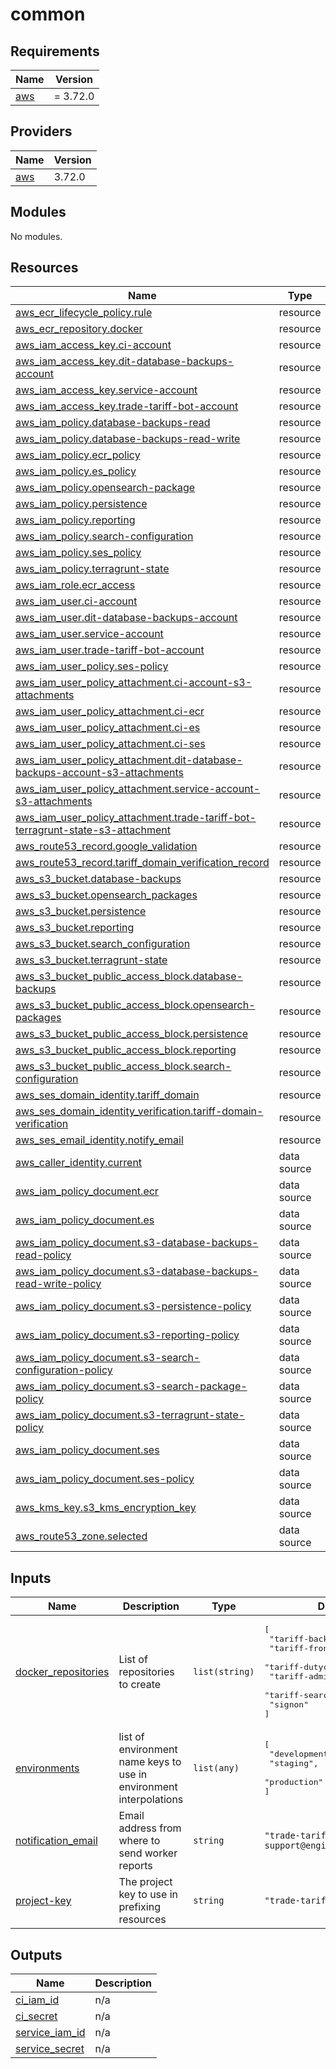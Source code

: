 # common

<!-- BEGINNING OF PRE-COMMIT-TERRAFORM DOCS HOOK -->
## Requirements

| Name | Version |
|------|---------|
| <a name="requirement_aws"></a> [aws](#requirement\_aws) | = 3.72.0 |

## Providers

| Name | Version |
|------|---------|
| <a name="provider_aws"></a> [aws](#provider\_aws) | 3.72.0 |

## Modules

No modules.

## Resources

| Name | Type |
|------|------|
| [aws_ecr_lifecycle_policy.rule](https://registry.terraform.io/providers/hashicorp/aws/3.72.0/docs/resources/ecr_lifecycle_policy) | resource |
| [aws_ecr_repository.docker](https://registry.terraform.io/providers/hashicorp/aws/3.72.0/docs/resources/ecr_repository) | resource |
| [aws_iam_access_key.ci-account](https://registry.terraform.io/providers/hashicorp/aws/3.72.0/docs/resources/iam_access_key) | resource |
| [aws_iam_access_key.dit-database-backups-account](https://registry.terraform.io/providers/hashicorp/aws/3.72.0/docs/resources/iam_access_key) | resource |
| [aws_iam_access_key.service-account](https://registry.terraform.io/providers/hashicorp/aws/3.72.0/docs/resources/iam_access_key) | resource |
| [aws_iam_access_key.trade-tariff-bot-account](https://registry.terraform.io/providers/hashicorp/aws/3.72.0/docs/resources/iam_access_key) | resource |
| [aws_iam_policy.database-backups-read](https://registry.terraform.io/providers/hashicorp/aws/3.72.0/docs/resources/iam_policy) | resource |
| [aws_iam_policy.database-backups-read-write](https://registry.terraform.io/providers/hashicorp/aws/3.72.0/docs/resources/iam_policy) | resource |
| [aws_iam_policy.ecr_policy](https://registry.terraform.io/providers/hashicorp/aws/3.72.0/docs/resources/iam_policy) | resource |
| [aws_iam_policy.es_policy](https://registry.terraform.io/providers/hashicorp/aws/3.72.0/docs/resources/iam_policy) | resource |
| [aws_iam_policy.opensearch-package](https://registry.terraform.io/providers/hashicorp/aws/3.72.0/docs/resources/iam_policy) | resource |
| [aws_iam_policy.persistence](https://registry.terraform.io/providers/hashicorp/aws/3.72.0/docs/resources/iam_policy) | resource |
| [aws_iam_policy.reporting](https://registry.terraform.io/providers/hashicorp/aws/3.72.0/docs/resources/iam_policy) | resource |
| [aws_iam_policy.search-configuration](https://registry.terraform.io/providers/hashicorp/aws/3.72.0/docs/resources/iam_policy) | resource |
| [aws_iam_policy.ses_policy](https://registry.terraform.io/providers/hashicorp/aws/3.72.0/docs/resources/iam_policy) | resource |
| [aws_iam_policy.terragrunt-state](https://registry.terraform.io/providers/hashicorp/aws/3.72.0/docs/resources/iam_policy) | resource |
| [aws_iam_role.ecr_access](https://registry.terraform.io/providers/hashicorp/aws/3.72.0/docs/resources/iam_role) | resource |
| [aws_iam_user.ci-account](https://registry.terraform.io/providers/hashicorp/aws/3.72.0/docs/resources/iam_user) | resource |
| [aws_iam_user.dit-database-backups-account](https://registry.terraform.io/providers/hashicorp/aws/3.72.0/docs/resources/iam_user) | resource |
| [aws_iam_user.service-account](https://registry.terraform.io/providers/hashicorp/aws/3.72.0/docs/resources/iam_user) | resource |
| [aws_iam_user.trade-tariff-bot-account](https://registry.terraform.io/providers/hashicorp/aws/3.72.0/docs/resources/iam_user) | resource |
| [aws_iam_user_policy.ses-policy](https://registry.terraform.io/providers/hashicorp/aws/3.72.0/docs/resources/iam_user_policy) | resource |
| [aws_iam_user_policy_attachment.ci-account-s3-attachments](https://registry.terraform.io/providers/hashicorp/aws/3.72.0/docs/resources/iam_user_policy_attachment) | resource |
| [aws_iam_user_policy_attachment.ci-ecr](https://registry.terraform.io/providers/hashicorp/aws/3.72.0/docs/resources/iam_user_policy_attachment) | resource |
| [aws_iam_user_policy_attachment.ci-es](https://registry.terraform.io/providers/hashicorp/aws/3.72.0/docs/resources/iam_user_policy_attachment) | resource |
| [aws_iam_user_policy_attachment.ci-ses](https://registry.terraform.io/providers/hashicorp/aws/3.72.0/docs/resources/iam_user_policy_attachment) | resource |
| [aws_iam_user_policy_attachment.dit-database-backups-account-s3-attachments](https://registry.terraform.io/providers/hashicorp/aws/3.72.0/docs/resources/iam_user_policy_attachment) | resource |
| [aws_iam_user_policy_attachment.service-account-s3-attachments](https://registry.terraform.io/providers/hashicorp/aws/3.72.0/docs/resources/iam_user_policy_attachment) | resource |
| [aws_iam_user_policy_attachment.trade-tariff-bot-terragrunt-state-s3-attachment](https://registry.terraform.io/providers/hashicorp/aws/3.72.0/docs/resources/iam_user_policy_attachment) | resource |
| [aws_route53_record.google_validation](https://registry.terraform.io/providers/hashicorp/aws/3.72.0/docs/resources/route53_record) | resource |
| [aws_route53_record.tariff_domain_verification_record](https://registry.terraform.io/providers/hashicorp/aws/3.72.0/docs/resources/route53_record) | resource |
| [aws_s3_bucket.database-backups](https://registry.terraform.io/providers/hashicorp/aws/3.72.0/docs/resources/s3_bucket) | resource |
| [aws_s3_bucket.opensearch_packages](https://registry.terraform.io/providers/hashicorp/aws/3.72.0/docs/resources/s3_bucket) | resource |
| [aws_s3_bucket.persistence](https://registry.terraform.io/providers/hashicorp/aws/3.72.0/docs/resources/s3_bucket) | resource |
| [aws_s3_bucket.reporting](https://registry.terraform.io/providers/hashicorp/aws/3.72.0/docs/resources/s3_bucket) | resource |
| [aws_s3_bucket.search_configuration](https://registry.terraform.io/providers/hashicorp/aws/3.72.0/docs/resources/s3_bucket) | resource |
| [aws_s3_bucket.terragrunt-state](https://registry.terraform.io/providers/hashicorp/aws/3.72.0/docs/resources/s3_bucket) | resource |
| [aws_s3_bucket_public_access_block.database-backups](https://registry.terraform.io/providers/hashicorp/aws/3.72.0/docs/resources/s3_bucket_public_access_block) | resource |
| [aws_s3_bucket_public_access_block.opensearch-packages](https://registry.terraform.io/providers/hashicorp/aws/3.72.0/docs/resources/s3_bucket_public_access_block) | resource |
| [aws_s3_bucket_public_access_block.persistence](https://registry.terraform.io/providers/hashicorp/aws/3.72.0/docs/resources/s3_bucket_public_access_block) | resource |
| [aws_s3_bucket_public_access_block.reporting](https://registry.terraform.io/providers/hashicorp/aws/3.72.0/docs/resources/s3_bucket_public_access_block) | resource |
| [aws_s3_bucket_public_access_block.search-configuration](https://registry.terraform.io/providers/hashicorp/aws/3.72.0/docs/resources/s3_bucket_public_access_block) | resource |
| [aws_ses_domain_identity.tariff_domain](https://registry.terraform.io/providers/hashicorp/aws/3.72.0/docs/resources/ses_domain_identity) | resource |
| [aws_ses_domain_identity_verification.tariff-domain-verification](https://registry.terraform.io/providers/hashicorp/aws/3.72.0/docs/resources/ses_domain_identity_verification) | resource |
| [aws_ses_email_identity.notify_email](https://registry.terraform.io/providers/hashicorp/aws/3.72.0/docs/resources/ses_email_identity) | resource |
| [aws_caller_identity.current](https://registry.terraform.io/providers/hashicorp/aws/3.72.0/docs/data-sources/caller_identity) | data source |
| [aws_iam_policy_document.ecr](https://registry.terraform.io/providers/hashicorp/aws/3.72.0/docs/data-sources/iam_policy_document) | data source |
| [aws_iam_policy_document.es](https://registry.terraform.io/providers/hashicorp/aws/3.72.0/docs/data-sources/iam_policy_document) | data source |
| [aws_iam_policy_document.s3-database-backups-read-policy](https://registry.terraform.io/providers/hashicorp/aws/3.72.0/docs/data-sources/iam_policy_document) | data source |
| [aws_iam_policy_document.s3-database-backups-read-write-policy](https://registry.terraform.io/providers/hashicorp/aws/3.72.0/docs/data-sources/iam_policy_document) | data source |
| [aws_iam_policy_document.s3-persistence-policy](https://registry.terraform.io/providers/hashicorp/aws/3.72.0/docs/data-sources/iam_policy_document) | data source |
| [aws_iam_policy_document.s3-reporting-policy](https://registry.terraform.io/providers/hashicorp/aws/3.72.0/docs/data-sources/iam_policy_document) | data source |
| [aws_iam_policy_document.s3-search-configuration-policy](https://registry.terraform.io/providers/hashicorp/aws/3.72.0/docs/data-sources/iam_policy_document) | data source |
| [aws_iam_policy_document.s3-search-package-policy](https://registry.terraform.io/providers/hashicorp/aws/3.72.0/docs/data-sources/iam_policy_document) | data source |
| [aws_iam_policy_document.s3-terragrunt-state-policy](https://registry.terraform.io/providers/hashicorp/aws/3.72.0/docs/data-sources/iam_policy_document) | data source |
| [aws_iam_policy_document.ses](https://registry.terraform.io/providers/hashicorp/aws/3.72.0/docs/data-sources/iam_policy_document) | data source |
| [aws_iam_policy_document.ses-policy](https://registry.terraform.io/providers/hashicorp/aws/3.72.0/docs/data-sources/iam_policy_document) | data source |
| [aws_kms_key.s3_kms_encryption_key](https://registry.terraform.io/providers/hashicorp/aws/3.72.0/docs/data-sources/kms_key) | data source |
| [aws_route53_zone.selected](https://registry.terraform.io/providers/hashicorp/aws/3.72.0/docs/data-sources/route53_zone) | data source |

## Inputs

| Name | Description | Type | Default | Required |
|------|-------------|------|---------|:--------:|
| <a name="input_docker_repositories"></a> [docker\_repositories](#input\_docker\_repositories) | List of repositories to create | `list(string)` | <pre>[<br>  "tariff-backend",<br>  "tariff-frontend",<br>  "tariff-dutycalculator",<br>  "tariff-admin",<br>  "tariff-search-query-parser",<br>  "signon"<br>]</pre> | no |
| <a name="input_environments"></a> [environments](#input\_environments) | list of environment name keys to use in environment interpolations | `list(any)` | <pre>[<br>  "development",<br>  "staging",<br>  "production"<br>]</pre> | no |
| <a name="input_notification_email"></a> [notification\_email](#input\_notification\_email) | Email address from where to send worker reports | `string` | `"trade-tariff-support@enginegroup.com"` | no |
| <a name="input_project-key"></a> [project-key](#input\_project-key) | The project key to use in prefixing resources | `string` | `"trade-tariff"` | no |

## Outputs

| Name | Description |
|------|-------------|
| <a name="output_ci_iam_id"></a> [ci\_iam\_id](#output\_ci\_iam\_id) | n/a |
| <a name="output_ci_secret"></a> [ci\_secret](#output\_ci\_secret) | n/a |
| <a name="output_service_iam_id"></a> [service\_iam\_id](#output\_service\_iam\_id) | n/a |
| <a name="output_service_secret"></a> [service\_secret](#output\_service\_secret) | n/a |
<!-- END OF PRE-COMMIT-TERRAFORM DOCS HOOK -->
